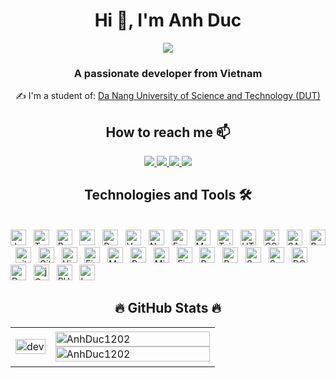 <h1 align="center">Hi 👋, I'm Anh Duc</h1>
<p align="center"><img src="https://img.icons8.com/color/48/000000/vietnam-circular.png"/></p>
<h3 align="center">A passionate developer from Vietnam </h3>

<p align="center">✍ I'm a student of: <a href='http://dut.udn.vn/'>Da Nang University of Science and Technology (DUT)</a></p>

<h2 align="center">  How to reach me 📫 </h2>
<p align="center">
  <a href="https://github.com/AnhDuc1202" alt="Github">
    <img src="https://img.icons8.com/color-glass/40/000000/github--v2.png"/>
  </a>
  <a href="https://www.facebook.com/HoTheAnhDuc/" alt="Facebook">
    <img src="https://img.icons8.com/office/40/000000/facebook-circled--v2.png"/>
  </a>
  <a href="https://www.instagram.com/aduc_1202/" alt="instagram">
    <img src="https://img.icons8.com/dusk/40/000000/instagram--v2.png"/>
  </a>
  <a href="mailto:anhduc815@gmail.com" alt="Email">
    <img src="https://img.icons8.com/ultraviolet/40/000000/gmail--v2.png"/>
  </a>
</p>

<h2 align="center"> Technologies and Tools 🛠</h2>
<br>
<!-- https://simpleicons.org/ -->
<span>
  <img src="https://img.shields.io/badge/JavaScript-282C34?logo=javascript&logoColor=F7DF1E" alt="JavaScript logo" title="JavaScript" height="25" />
</span>
&nbsp;
<span>
  <img src="https://img.shields.io/badge/TypeScript-282C34?logo=typescript&logoColor=3178C6" alt="TypeScript logo" title="TypeScript" height="25" />
</span>
&nbsp;
<span>
  <img src="https://img.shields.io/badge/ReactJS-282C34?logo=react&logoColor=61DAFB" alt="ReactJS logo" title="ReactJS" height="25" />
</span>
&nbsp;
<span>
  <img src="https://img.shields.io/badge/Next.js-282C34?logo=next.js&logoColor=000000" alt="next-js logo" title="Next js" height="25" />
</span>
&nbsp;
<span>
  <img src="https://img.shields.io/badge/Redux-282C34?logo=redux&logoColor=764ABC" alt="Redux logo" title="Redux" height="25" />
<span>
&nbsp;
<span>
  <img src="https://img.shields.io/badge/Vue.js-282C34?logo=vue.js&logoColor=4FC08D" alt="Vue.js logo" title="Vue.js" height="25" />
</span>
&nbsp;
<span>
  <img src="https://img.shields.io/badge/Node.js-282C34?logo=node.js&logoColor=00F200" alt="Node.js logo" title="Node.js" height="25" /></span>
&nbsp;
<span>
  <img src="https://img.shields.io/badge/Express-282C34?logo=express&logoColor=FFFFFF" alt="Express.js logo" title="Express.js" height="25" /></span>
&nbsp;
<span>
  <img src="https://img.shields.io/badge/MongoDB-282C34?logo=mongodb&logoColor=47A248" alt="MongoDB logo" title="MongoDB" height="25" /></span>
&nbsp;
<span>
  <img src="https://img.shields.io/badge/Tailwind%20CSS-282C34?logo=tailwind-css&logoColor=38B2AC" alt="TailwindCSS logo" title="TailwindCSS" height="25" /></span>
&nbsp;
<span>
  <img src="https://img.shields.io/badge/HTML5-282C34?logo=html5&logoColor=E34F26" alt="HTML5 logo" title="HTML5" height="25" />
</span>
&nbsp;
<span>
  <img src="https://img.shields.io/badge/CSS3-282C34?logo=css3&logoColor=1572B6" alt="CSS3 logo" title="CSS3" height="25" />
</span>
&nbsp;
<span>
  <img src="https://img.shields.io/badge/Sass-282C34?logo=sass&logoColor=CC6699" alt="SASS logo" title="SASS" height="25" />
</span>
&nbsp;
<span>
  <img src="https://img.shields.io/badge/Bootstrap-282C34?logo=bootstrap&logoColor=7952B3" alt="Bootstrap logo" title="Bootstrap" height="25" />
</span>
&nbsp;
<span>
  <img src="https://img.shields.io/badge/git-282C34?logo=git&logoColor=F05032" alt="git logo" title="git" height="25" />
</span>
&nbsp;
<span>
  <img src="https://img.shields.io/badge/GitHub-282C34?logo=GitHub&logoColor=181717" alt="GitHub logo" title="GitHub" height="25" />
</span>
&nbsp;
<span>
  <img src="https://img.shields.io/badge/VS%20Code-282C34?logo=visual-studio-code&logoColor=007ACC" alt="Visual Studio Code logo" title="Visual Studio Code" height="25" />
</span>
&nbsp;
<span>
  <img src="https://img.shields.io/badge/Firebase-282C34?logo=firebase&logoColor=FFCA28" alt="Firebase logo" title="Firebase" height="25" />
</span>
&nbsp;
<span>
  <img src="https://img.shields.io/badge/MySQL-282C34?logo=MySQL&logoColor=4479A1" alt="MySQL logo" title="MySQL" height="25" />
</span>
&nbsp;
<span>
  <img src="https://img.shields.io/badge/PostgreSQL-282C34?logo=PostgreSQL&logoColor=4169E1" alt="PostgreSQL logo" title="PostgreSQL" height="25" />
</span>
&nbsp;
<span>
  <img src="https://img.shields.io/badge/Microsoft SQL Server-282C34?logo=Microsoft-SQL-Server&logoColor=CC2927" alt="Microsoft SQL Server logo" title="Microsoft SQL Server" height="25" />
</span>
&nbsp;
<span>
  <img src="https://img.shields.io/badge/Firebase-282C34?logo=firebase&logoColor=FFCA28" alt="Firebase logo" title="Firebase" height="25" />
</span>
&nbsp;
<span>
  <img src="https://img.shields.io/badge/Redis-282C34?logo=Redis&logoColor=DC382D" alt="Redis logo" title="Redis" height="25" />
</span>
&nbsp;
<span>
  <img src="https://img.shields.io/badge/Python-282C34?logo=Python&logoColor=3776AB" alt="Python logo" title="Python" height="25" />
</span>
&nbsp;
<span>
  <img src="https://img.shields.io/badge/Spring Boot-282C34?logo=Spring-Boot&logoColor=6DB33F" alt="Spring Boot logo" title="Spring Boot" height="25" />
</span>
&nbsp;
<span>
  <img src="https://img.shields.io/badge/Scala-282C34?logo=Scala&logoColor=DC322F" alt="Scala logo" title="Scala" height="25" />
</span>
&nbsp;
<span>
  <img src="https://img.shields.io/badge/.NET-282C34?logo=.NET&logoColor=512BD4" alt="DOTNET logo" title="DOTNET" height="25" />
</span>
&nbsp;
<span>
  <img src="https://img.shields.io/badge/Docker-282C34?logo=Docker&logoColor=2496ED" alt="Docker logo" title="Docker" height="25" />
</span>
&nbsp;
<span>
  <img src="https://img.shields.io/badge/jQuery-282C34?logo=jQuery&logoColor=0769AD" alt="jQuery logo" title="DOTNET" height="25" />
</span>
&nbsp;
<span>
  <img src="https://img.shields.io/badge/PHP-282C34?logo=PHP&logoColor=777BB4" alt="PHP logo" title="PHP" height="25" />
</span>
&nbsp;
<span>
  <img src="https://img.shields.io/badge/Laravel-282C34?logo=Laravel&logoColor=FF2D20" alt="Laravel logo" title="Laravel" height="25" />
</span>
&nbsp;

<h2 align="center">🔥 GitHub Stats 🔥</h2>
<table style="width:100%;">
  <tr>
  <td>
      <p align="center">
        <img src="https://cdn.dribbble.com/users/1059583/screenshots/4171367/coding-freak.gif" alt="dev" width="100%"/>
      </p>
    </td>
    <td>
      <img src="https://github-readme-stats.vercel.app/api/top-langs/?username=AnhDuc1202&bg_color=FFFFFF00&text_color=179fa3&layout=compact&hide=CSS&langs_count=10&custom_title=Top%20ngôn%20ngữ%20được%20dùng" alt="AnhDuc1202" width="100%"/>
      <img src="https://github-readme-stats.vercel.app/api?username=AnhDuc1202&bg_color=FFFFFF00&text_color=179fa3&show_icons=true&count_private=true&include_all_commits=true&custom_title=Hoạt%20động%20trên%20Github" alt="AnhDuc1202" width="100%"/>
    </td>
  </tr>
</table>
